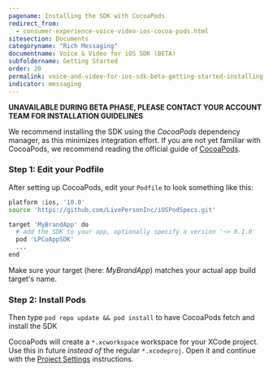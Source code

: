 ```yaml
---
pagename: Installing the SDK with CocoaPods
redirect_from:
  - consumer-experience-voice-video-ios-cocoa-pods.html
sitesection: Documents
categoryname: "Rich Messaging"
documentname: Voice & Video for iOS SDK (BETA)
subfoldername: Getting Started
order: 20
permalink: voice-and-video-for-ios-sdk-beta-getting-started-installing-the-sdk-with-cocoapods.html
indicator: messaging
---
```


**UNAVAILABLE DURING BETA PHASE, PLEASE CONTACT YOUR ACCOUNT TEAM FOR INSTALLATION GUIDELINES**

We recommend installing the SDK using the _CocoaPods_ dependency manager, as this minimizes integration effort. If you are not yet familiar with CocoaPods, we recommend reading the official guide of [CocoaPods](https://cocoapods.org/about).

### Step 1: Edit your Podfile
After setting up CocoaPods, edit your `Podfile` to look something like this:

```Bash
platform :ios, '10.0'
source 'https://github.com/LivePersonInc/iOSPodSpecs.git'

target 'MyBrandApp' do
  # add the SDK to your app, optionally specify a version '~> 0.1.0'
  pod 'LPCoAppSDK'
  ...
end
```

Make sure your target (here: _MyBrandApp_) matches your actual app build target's name.

### Step 2: Install Pods

Then type `pod repo update && pod install` to have CocoaPods fetch and install the SDK

CocoaPods will create a `*.xcworkspace` workspace for your XCode project. Use this in future _instead of_ the regular `*.xcodeproj`. Open it and continue with the [Project Settings](consumer-experience-voice-video-ios-project-settings.html) instructions.
